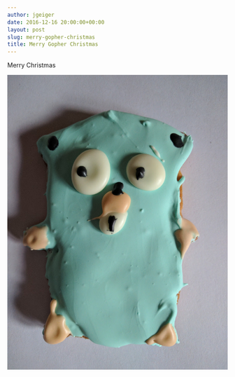 ```yaml
---
author: jgeiger
date: 2016-12-16 20:00:00+00:00
layout: post
slug: merry-gopher-christmas
title: Merry Gopher Christmas
---
```


Merry Christmas

![Merry Gopher Christmas](https://raw.githubusercontent.com/jgeiger/jgeiger.github.io/master/images/gopher_cookie.jpg "Merry Gopher Christmas")
